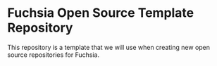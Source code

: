Fuchsia Open Source Template Repository
=======================================

This repository is a template that we will use when creating new open source
repositories for Fuchsia.

